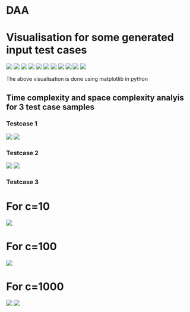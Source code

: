 # DAA

# Visualisation for some generated input test cases

![](mergedsegment1.png)
![](mergedsegment2.png)
![](mergedsegment3.png)
![](mergedsegment4.png)
![](mergedsegment5.png)
![](mergedsegment6.png)
![](mergedsegment7.png)
![](mergedsegment8.png)
![](mergedsegment9.png)
![](mergedsegment10.png)
![](mergedsegment11.png)

The above visualisation is done using matplotlib in python

## Time complexity and space complexity analyis for 3 test case samples

### Testcase 1

![](output1_c10_time.png)
![](output1_mem.png)

### Testcase 2

![](output2_time.png)
![](output2_mem.png)

### Testcase 3
# For c=10
![](output3_c10_time.png)
# For c=100
![](output3_c100_time.png)
# For c=1000
![](output3_c10_time.png)
![](output2_mem.png)
